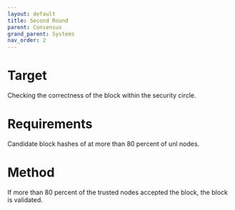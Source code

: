 ```yaml
---
layout: default
title: Second Round
parent: Consensus
grand_parent: Systems
nav_order: 2
---
```


# Target

Checking the correctness of the block within the security circle.

# Requirements

Candidate block hashes of at more than 80 percent of unl nodes.

# Method

If more than 80 percent of the trusted nodes accepted the block, the block is validated.

